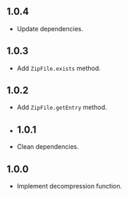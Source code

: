 ## 1.0.4

- Update dependencies.

## 1.0.3

- Add `ZipFile.exists` method.

## 1.0.2

- Add `ZipFile.getEntry` method.

- ## 1.0.1

- Clean dependencies.

## 1.0.0

- Implement decompression function.
